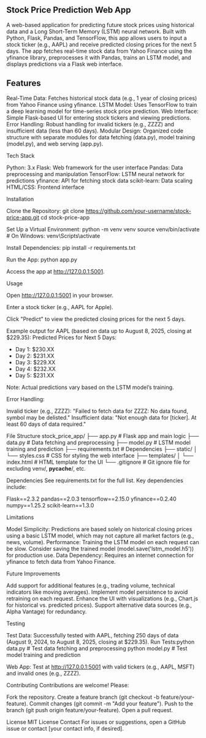 ## Stock Price Prediction Web App
A web-based application for predicting future stock prices using historical data and a Long Short-Term Memory (LSTM) neural network. Built with Python, Flask, Pandas, and TensorFlow, this app allows users to input a stock ticker (e.g., AAPL) and receive predicted closing prices for the next 5 days. The app fetches real-time stock data from Yahoo Finance using the yfinance library, preprocesses it with Pandas, trains an LSTM model, and displays predictions via a Flask web interface.

## Features

Real-Time Data: Fetches historical stock data (e.g., 1 year of closing prices) from Yahoo Finance using yfinance.
LSTM Model: Uses TensorFlow to train a deep learning model for time-series stock price prediction.
Web Interface: Simple Flask-based UI for entering stock tickers and viewing predictions.
Error Handling: Robust handling for invalid tickers (e.g., ZZZZ) and insufficient data (less than 60 days).
Modular Design: Organized code structure with separate modules for data fetching (data.py), model training (model.py), and web serving (app.py).

Tech Stack

Python: 3.x
Flask: Web framework for the user interface
Pandas: Data preprocessing and manipulation
TensorFlow: LSTM neural network for predictions
yfinance: API for fetching stock data
scikit-learn: Data scaling
HTML/CSS: Frontend interface

Installation

Clone the Repository:
git clone https://github.com/your-username/stock-price-app.git
cd stock-price-app


Set Up a Virtual Environment:
python -m venv venv
source venv/bin/activate  # On Windows: venv\Scripts\activate


Install Dependencies:
pip install -r requirements.txt


Run the App:
python app.py


Access the app at http://127.0.0.1:5001.



Usage

Open http://127.0.0.1:5001 in your browser.

Enter a stock ticker (e.g., AAPL for Apple).

Click "Predict" to view the predicted closing prices for the next 5 days.

Example output for AAPL (based on data up to August 8, 2025, closing at $229.35):
Predicted Prices for Next 5 Days:
- Day 1: $230.XX
- Day 2: $231.XX
- Day 3: $229.XX
- Day 4: $232.XX
- Day 5: $231.XX

Note: Actual predictions vary based on the LSTM model’s training.

Error Handling:

Invalid ticker (e.g., ZZZZ): "Failed to fetch data for ZZZZ: No data found, symbol may be delisted."
Insufficient data: "Not enough data for [ticker]. At least 60 days of data required."



File Structure
stock_price_app/
├── app.py              # Flask app and main logic
├── data.py             # Data fetching and preprocessing
├── model.py            # LSTM model training and prediction
├── requirements.txt    # Dependencies
├── static/
│   └── styles.css      # CSS for styling the web interface
├── templates/
│   └── index.html      # HTML template for the UI
└── .gitignore          # Git ignore file for excluding venv/, __pycache__/, etc.

Dependencies
See requirements.txt for the full list. Key dependencies include:

Flask==2.3.2
pandas==2.0.3
tensorflow==2.15.0
yfinance==0.2.40
numpy==1.25.2
scikit-learn==1.3.0

Limitations

Model Simplicity: Predictions are based solely on historical closing prices using a basic LSTM model, which may not capture all market factors (e.g., news, volume).
Performance: Training the LSTM model on each request can be slow. Consider saving the trained model (model.save('lstm_model.h5')) for production use.
Data Dependency: Requires an internet connection for yfinance to fetch data from Yahoo Finance.

Future Improvements

Add support for additional features (e.g., trading volume, technical indicators like moving averages).
Implement model persistence to avoid retraining on each request.
Enhance the UI with visualizations (e.g., Chart.js for historical vs. predicted prices).
Support alternative data sources (e.g., Alpha Vantage) for redundancy.

Testing

Test Data: Successfully tested with AAPL, fetching 250 days of data (August 9, 2024, to August 8, 2025, closing at $229.35).
Run Tests:python data.py  # Test data fetching and preprocessing
python model.py  # Test model training and prediction


Web App: Test at http://127.0.0.1:5001 with valid tickers (e.g., AAPL, MSFT) and invalid ones (e.g., ZZZZ).

Contributing
Contributions are welcome! Please:

Fork the repository.
Create a feature branch (git checkout -b feature/your-feature).
Commit changes (git commit -m "Add your feature").
Push to the branch (git push origin feature/your-feature).
Open a pull request.

License
MIT License
Contact
For issues or suggestions, open a GitHub issue or contact [your contact info, if desired].
